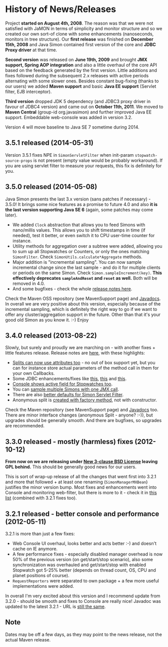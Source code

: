 # History of News/Releases

Project **started on August 4th, 2008**. The reason was that we were not satisfied with JaMON in terms of simplicity
and monitor structure and so we created our own sort-of clone with some enhancements (nanoseconds,
monitors in tree structure). Our **first release** was finished on **December 15th, 2008** and Java Simon contained
first version of the core and **JDBC Proxy driver** at that time.

**Second version** was released on **June 19th, 2009** and brought **JMX support, Spring AOP integration** and also a little
overhaul of the core API based on the feedback generated by the first version. Little additions and fixes followed
during the subsequent 2.x releases with active periods alternating with some slower ones. Besides constant
bug-fixing (thanks to our users) we added **Maven support** and basic **Java EE support** (Servlet filter, EJB interceptor).

**Third version** dropped JDK 5 dependency (and JDBC3 proxy driver in favour of JDBC4 version) and came out on
**October 11th, 2011**. We moved to **Maven Central** (group-id org.javasimon) and further improved Java EE support.
Embeddable web-console was added in version 3.2.

Version 4 will move baseline to Java SE 7 sometime during 2014.

## 3.5.1 released (2014-05-31)

Version 3.5.1 fixes NPE in `SimonServletFilter` when init-param `stopwatch-source-props` is not present
(empty value would be probably workaround). If you are using servlet filter to measure your requests,
this fix is definitely for you.

## 3.5.0 released (2014-05-08)

Java Simon presents the last 3.x version (sans patches if necessary) - 3.5.0! It brings some nice features as a promise
to future 4.0 and also **it is the last version supporting Java SE 6** (again, some patches may come later).

* We added `Clock` abstraction that allows you to feed Simons with nano/millis values. This allows you to shift
timestamps in time (if needed), test it better, or even switch it to CPU user-time counter for instance.
* Utility methods for aggregation over a subtree were added, allowing you to sum up all Stopwatches or Counters,
or only the ones matching `SimonFilter`. Check `SimonUtils.calculate*Aggregate` methods.
* Major addition is "incremental sampling". You can now sample incremental change since the last sample -
and do it for multiple clients or periods on the same Simon. Check `Simon.sampleIncrement(key)`. **This
effectively deprecates `sampleAndReset` and `reset` as well.** Both will be removed in 4.0.
* And some bugfixes - check the whole [ release notes here](https://code.google.com/p/javasimon/issues/list?can=1&q=Milestone%3D3.5).

Check the Maven OSS repository (see MavenSupport page) and
[Javadocs](http://javasimon.googlecode.com/git-history/with-javadoc/api-3.5/index.html). In overall we are very
positive about this version, especially because of the incremental sampling, which is definitely the right way
to go if we want to offer any cluster/aggregation support in the future. Other than that it's your
good old Simon as you know it. :-) Enjoy

## 3.4.0 released (2013-08-22)

Slowly, but surely and proudly we are marching on - with another fixes + little features release.
Release notes are [here](http://code.google.com/p/javasimon/issues/list?can=1&q=Milestone%3D3.4), with these highlights:

* [ Splits can now use attributes too](http://code.google.com/p/javasimon/issues/detail?id=100) - no out of box support yet, but you can for instance store actual parameters of the method call in them for your own Callbacks.
* Some JDBC enhancements/fixes like [this](http://code.google.com/p/javasimon/issues/detail?id=102),
[this](http://code.google.com/p/javasimon/issues/detail?id=103) and [this](http://code.google.com/p/javasimon/issues/detail?id=104).
* [Console shows active field for Stopwatches too](http://code.google.com/p/javasimon/issues/detail?id=101).
* You can [sample multiple Simons with one JMX call](http://code.google.com/p/javasimon/issues/detail?id=109).
* There are also [better defaults for Simon Servlet Filter](http://code.google.com/p/javasimon/issues/detail?id=110).
* Anonymous split is [created with factory method](http://code.google.com/p/javasimon/issues/detail?id=105), not with constructor.

Check the Maven repository (see MavenSupport page) and [Javadocs](http://javasimon.googlecode.com/git-history/with-javadoc/api-3.4/index.html) too.
There are minor interface changes (anonymous Split - anyone? :-)), but upgrades should be generally smooth.
And there are bugfixes, so upgrades are recommended.

## 3.3.0 released - mostly (harmless) fixes (2012-10-12)

**From now on we are releasing under [New 3-clause BSD License](http://en.wikipedia.org/wiki/BSD_licenses) leaving
GPL behind.** This should be generally good news for our users.

This is sort of wrap-up release of all the changes that went first into 3.2.1 and more that followed + at least
one renaming (`SimonManagerMXBean`) justifies the minor version bump. Most fixes and enhancements went into Console
and monitoring web-filter, but there is more to it - check it in
[this list](http://code.google.com/p/javasimon/issues/list?can=1&q=label%3AMilestone-3.3%20status%3AFixed%2CWontFix%2CVerified)
(combined with 3.2.1 fixes too).

## 3.2.1 released - better console and performance (2012-05-11)

3.2.1 is more than just a few fixes:

* Web Console UI overhaul, looks better and acts better :-) and doesn't cache on IE anymore.
* A few performance fixes - especially disabled manager overhead is now 50% of the previous version (on get/start/stop scenario), also some synchronization was overhauled and get/start/stop with enabled Stopwatch got 5-25% better (depends on thread count, OS, CPU and planet positions of course).
* `RequestReporters` were separated to own package + a few more useful implementations were added.

In overall I'm very excited about this version and I recommend update from 3.2.0 - should be smooth
and fixes to Console are really nice! Javadoc was updated to the latest 3.2.1 - URL is
[still the same](http://javasimon.googlecode.com/svn/javadoc/api-3.2/index.html).

## Note

Dates may be off a few days, as they may point to the news release, not the actual Maven release.